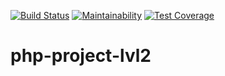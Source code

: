 [![Build Status](https://travis-ci.com/kostyawhite/php-project-lvl2.svg?branch=master)](https://travis-ci.com/kostyawhite/php-project-lvl2)
[![Maintainability](https://api.codeclimate.com/v1/badges/ac645be242855c0c1e1a/maintainability)](https://codeclimate.com/github/kostyawhite/php-project-lvl2/maintainability)
[![Test Coverage](https://api.codeclimate.com/v1/badges/ac645be242855c0c1e1a/test_coverage)](https://codeclimate.com/github/kostyawhite/php-project-lvl2/test_coverage)
# php-project-lvl2
